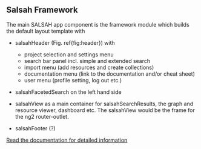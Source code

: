## Salsah Framework

The main SALSAH app component is the framework module which builds the
default layout template with

- salsahHeader (Fig. ref{fig:header}) with
    -   project selection and settings menu
    -   search bar panel incl. simple and extended search
    -   import menu (add resources and create collections)
    -   documentation menu (link to the documentation and/or cheat sheet)
    -   user menu (profile setting, log out etc.)

-   salsahFacetedSearch on the left hand side
-   salsahView as a main container for salsahSearchResults, the graph and resource viewer, dashboard etc. The salsahView would be the frame for the ng2 router-outlet.
-   salsahFooter (?)

[Read the documentation for detailed information](https://dhlab-basel.github.io/Salsah/documentation/developer/html/rst/salsah2/components/salsahFramework.html)
